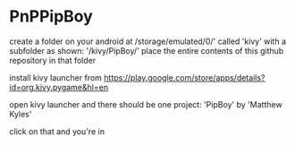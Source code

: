 # PnPPipBoy

create a folder on your android at /storage/emulated/0/' called 'kivy' with a subfolder as shown: '/kivy/PipBoy/'
place the entire contents of this github repository in that folder

install kivy launcher from https://play.google.com/store/apps/details?id=org.kivy.pygame&hl=en

open kivy launcher and there should be one project: 'PipBoy' by 'Matthew Kyles'

click on that and you're in
